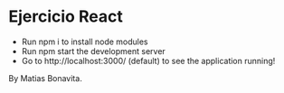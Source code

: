 # Ejercicio React


* Run npm i to install node modules
* Run npm start the development server
* Go to http://localhost:3000/ (default) to see the application running!

By Matias Bonavita.
